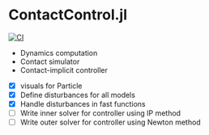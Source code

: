 # ContactControl.jl
[![CI](https://github.com/simon-lc/ContactControl.jl/actions/workflows/CI.yml/badge.svg)](https://github.com/simon-lc/ContactControl.jl/actions/workflows/CI.yml)

- Dynamics computation
- Contact simulator
- Contact-implicit controller

- [X] visuals for Particle
- [X] Define disturbances for all models
- [X] Handle disturbances in fast functions
- [ ] Write inner solver for controller using IP method
- [ ] Write outer solver for controller using Newton method

